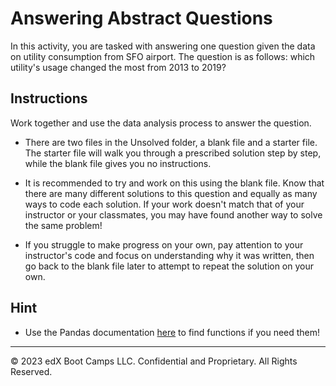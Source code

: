 # Answering Abstract Questions

In this activity, you are tasked with answering one question given the data on utility consumption from SFO airport. The question is as follows: which utility's usage changed the most from 2013 to 2019?

## Instructions

Work together and use the data analysis process to answer the question.

* There are two files in the Unsolved folder, a blank file and a starter file. The starter file will walk you through a prescribed solution step by step, while the blank file gives you no instructions.

* It is recommended to try and work on this using the blank file. Know that there are many different solutions to this question and equally as many ways to code each solution. If your work doesn't match that of your instructor or your classmates, you may have found another way to solve the same problem!

* If you struggle to make progress on your own, pay attention to your instructor's code and focus on understanding why it was written, then go back to the blank file later to attempt to repeat the solution on your own.

## Hint

* Use the Pandas documentation [here](https://pandas.pydata.org/pandas-docs/stable/reference/frame.html) to find functions if you need them!

---

© 2023 edX Boot Camps LLC. Confidential and Proprietary. All Rights Reserved.
